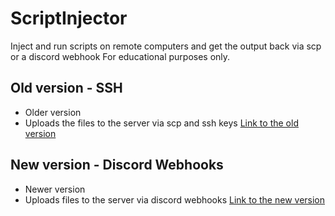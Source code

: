 # ScriptInjector
Inject and run scripts on remote computers and get the output back via scp or a discord webhook
For educational purposes only.

## Old version - SSH
- Older version
- Uploads the files to the server via scp and ssh keys
[Link to the old version](https://github.com/emaa10/ScriptInjector/tree/Legacy-SSH)

## New version - Discord Webhooks
- Newer version
- Uploads files to the server via discord webhooks
[Link to the new version](https://github.com/emaa10/ScriptInjector/tree/New-WebHook)
